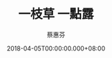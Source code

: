 ---
issue: 269
title: 一枝草 一點露
author: 蔡惠芬
date: 2018-04-05T00:00:00.000+08:00
topic: 人物
difficulty: 1
wikidata: Q98095688
wikidata_link: https://www.wikidata.org/wiki/Q98095688
---